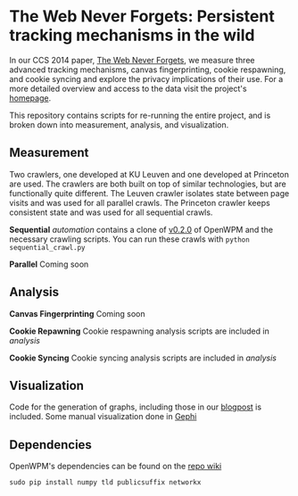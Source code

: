 The Web Never Forgets: Persistent tracking mechanisms in the wild
=================================================================

In our CCS 2014 paper, [The Web Never Forgets](https://securehomes.esat.kuleuven.be/~gacar/persistent/the_web_never_forgets.pdf), we measure three advanced tracking
mechanisms, canvas fingerprinting, cookie respawning, and cookie syncing and
explore the privacy implications of their use. For a more detailed overview and
access to the data visit the project's [homepage](https://securehomes.esat.kuleuven.be/~gacar/persistent/).

This repository contains scripts for re-running the entire project, and is
broken down into measurement, analysis, and visualization.

Measurement
-----------

Two crawlers, one developed at KU Leuven and one developed at Princeton are
used. The crawlers are both built on top of similar technologies, but are functionally
quite different. The Leuven crawler isolates state between page visits and was
used for all parallel crawls. The Princeton crawler keeps consistent state and
was used for all sequential crawls.

**Sequential** _automation_ contains a clone of [v0.2.0](https://github.com/citp/OpenWPM/releases) of
OpenWPM and the necessary crawling scripts. You can run these crawls with `python sequential_crawl.py`

**Parallel** Coming soon

Analysis
--------

**Canvas Fingerprinting** Coming soon

**Cookie Repawning** Cookie respawning analysis scripts are included in _analysis_

**Cookie Syncing** Cookie syncing analysis scripts are included in _analysis_


Visualization
-------------

Code for the generation of graphs, including those in our [blogpost](https://freedom-to-tinker.com/blog/englehardt/the-hidden-perils-of-cookie-syncing/)
is included. Some manual visualization done in [Gephi](https://gephi.github.io/)

Dependencies
------------

OpenWPM's dependencies can be found on the [repo wiki](https://github.com/citp/OpenWPM/wiki/Setting-up-OpenWPM#manual-installation-and-dependencies)

    sudo pip install numpy tld publicsuffix networkx 

